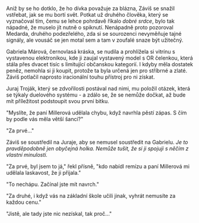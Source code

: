 #

Aniž by se ho dotklo, že ho dívka považuje za blázna, Záviš se snažil vstřebat, jak se mu bortí svět. Potkat už druhého člověka, který se vyznačoval tím, čemu se lehce pohrdavě říkalo *dobré srdce*, bylo tak nápadné, že muselo jít nutně o spiknutí. Nenápadně proto pozoroval Medarda, druhého podezřelého, zda si se sourozenci nevyměňuje tajné signály, ale vousáč se jen motal sem a tam v zoufalé snaze být užitečný.

Gabriela Márová, černovlasá kráska, se nudila a prohlížela si vitrínu s vystavenou elektronikou, kde ji zaujal vystavený model s OR čelenkou, která stála přes dvacet tisíc s limitující občanskou kategorií. I kdyby měla dostatek peněz, nemohla si ji koupit, protože ta byla určená jen pro stříbrné a zlaté. Záviš potlačil naprosto iracionální touhu přístroj pro ni získat.

Juraj Troják, který se zdvořilosti postával nad nimi, mu položil otázek, která se týkaly duelového systému - a zdálo se, že se nemůže dočkat, až bude mít příležitost podstoupit svou první bitku.

"Myslíte, že paní Millerová udělala chybu, když navrhla pěstí zápas. S čím by podle vás měla větší šanci?"

"Za prvé..."

Záviš se soustředil na Juraje, aby se nemusel soustředit na Gabrielu. *Je to pravděpodobně jen obyčejná holka. Nemůže tušit, že si ji spojuji s něčím z vlastní minulosti.*

"Za prvé, byl jsem to já," řekl přísně, "kdo nabídl remízu a paní Millerová mi udělala laskavost, že ji přijala."

"To nechápu. Začínal jste mít navrch."

"Za druhé, i když vás na základní škole učili jinak, vyhrát nemusíte za každou cenu."

"Jistě, ale tady jste nic nezískal, tak proč..."
